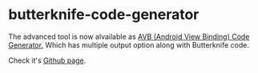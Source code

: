 # butterknife-code-generator

The advanced tool is now alvailable as <a href="https://hbb20.github.io/AVB-CodeGenerator/"> AVB (Android View Binding) Code Generator.</a> Which has multiple output option along with Butterknife code.


Check it's <a href="https://github.com/hbb20/AVB-CodeGenerator">Github page</a>.

